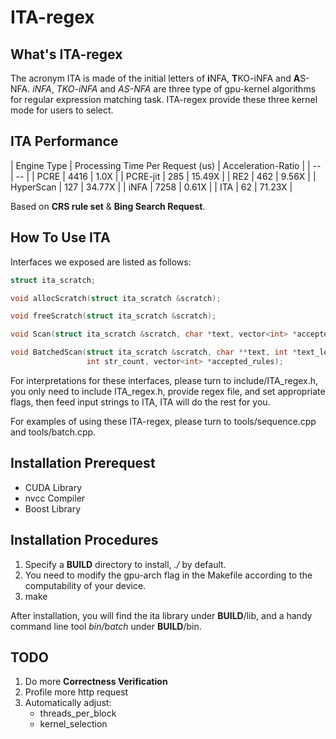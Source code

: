 # ITA-regex

## What's ITA-regex

The acronym ITA is made of the initial letters of **i**NFA, **T**KO-iNFA and **A**S-NFA.
*iNFA*, *TKO-iNFA* and *AS-NFA* are three type of gpu-kernel algorithms for regular expression matching task.
ITA-regex provide these three kernel mode for users to select.

## ITA Performance

| Engine Type |  Processing Time Per Request (us) | Acceleration-Ratio |
| -- | -- |
| PCRE | 4416 | 1.0X |
| PCRE-jit | 285 | 15.49X |
| RE2 | 462 | 9.56X |
| HyperScan | 127 | 34.77X |
| iNFA | 7258 | 0.61X |
| ITA | 62 | 71.23X |

Based on **CRS rule set** & **Bing Search Request**.

## How To Use ITA

Interfaces we exposed are listed as follows:

```c++
struct ita_scratch;

void allocScratch(struct ita_scratch &scratch);

void freeScratch(struct ita_scratch &scratch);

void Scan(struct ita_scratch &scratch, char *text, vector<int> *accepted_rules);

void BatchedScan(struct ita_scratch &scratch, char **text, int *text_len,
                 int str_count, vector<int> *accepted_rules);
```

For interpretations for these interfaces, please turn to include/ITA_regex.h, you only need to include ITA_regex.h,
provide regex file, and set appropriate flags, then feed input strings to ITA, ITA will do the rest for you.

For examples of using these ITA-regex, please turn to tools/sequence.cpp and tools/batch.cpp.

## Installation Prerequest

- CUDA Library
- nvcc Compiler
- Boost Library

## Installation Procedures

1. Specify a **BUILD** directory to install, *./* by default.
2. You need to modify the gpu-arch flag in the Makefile according to the computability of your device.
3. make

After installation, you will find the ita library under **BUILD**/lib, and a handy command line tool *bin/batch* under **BUILD**/bin.

## TODO

1. Do more **Correctness Verification**
2. Profile more http request
3. Automatically adjust:
    - threads_per_block
    - kernel_selection
